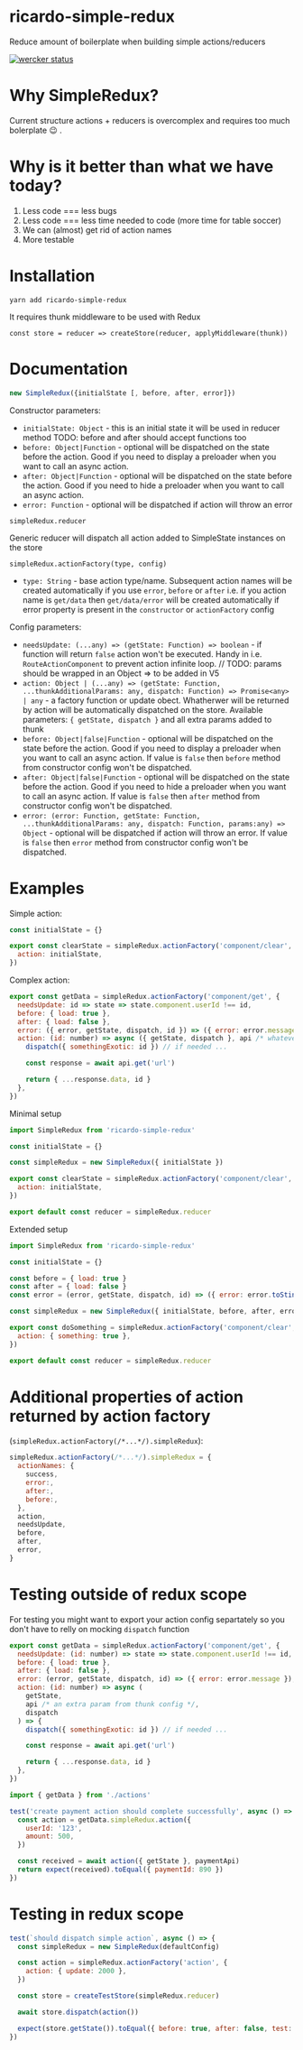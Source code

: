 # ricardo-simple-redux

Reduce amount of boilerplate when building simple actions/reducers

[![wercker status](https://app.wercker.com/status/3e889c000abf9133d8dad2aed855fab3/s/ 'wercker status')](https://app.wercker.com/project/byKey/3e889c000abf9133d8dad2aed855fab3)

# Why SimpleRedux?

Current structure actions + reducers is overcomplex and requires too much bolerplate :wink: .

# Why is it better than what we have today?

1.  Less code === less bugs
2.  Less code === less time needed to code (more time for table soccer)
3.  We can (almost) get rid of action names
4.  More testable

# Installation

`yarn add ricardo-simple-redux`

It requires thunk middleware to be used with Redux

```
const store = reducer => createStore(reducer, applyMiddleware(thunk))
```

# Documentation

```javascript
new SimpleRedux({initialState [, before, after, error]})
```

Constructor parameters:

- `initialState: Object` - this is an initial state it will be used in reducer method
  TODO: before and after should accept functions too
- `before: Object|Function` - optional will be dispatched on the state before the action. Good if you need to display a preloader when you want to call an async action.
- `after: Object|Function` - optional will be dispatched on the state before the action. Good if you need to hide a preloader when you want to call an async action.
- `error: Function` - optional will be dispatched if action will throw an error

```javascirpt
simpleRedux.reducer
```

Generic reducer will dispatch all action added to SimpleState instances on the store

```javascirpt
simpleRedux.actionFactory(type, config)
```

- `type: String` - base action type/name. Subsequent action names will be created automatically if you use `error`, `before` or `after` i.e. if you action name is `get/data` then `get/data/error` will be created automatically if error property is present in the `constructor` or `actionFactory` config

Config parameters:

- `needsUpdate: (...any) => (getState: Function) => boolean` - if function will return `false` action won't be executed. Handy in i.e. `RouteActionComponent` to prevent action infinite loop.
  // TODO: params should be wrapped in an Object => to be added in V5
- `action: Object | (...any) => (getState: Function, ...thunkAdditionalParams: any, dispatch: Function) => Promise<any> | any` - a factory function or update obect. Whatherwer will be returned by action will be automatically dispatched on the store. Available parameters: `{ getState, dispatch }` and all extra params added to thunk
- `before: Object|false|Function` - optional will be dispatched on the state before the action. Good if you need to display a preloader when you want to call an async action. If value is `false` then `before` method from constructor config won't be dispatched.
- `after: Object|false|Function` - optional will be dispatched on the state before the action. Good if you need to hide a preloader when you want to call an async action. If value is `false` then `after` method from constructor config won't be dispatched.
- `error: (error: Function, getState: Function, ...thunkAdditionalParams: any, dispatch: Function, params:any) => Object` - optional will be dispatched if action will throw an error. If value is `false` then `error` method from constructor config won't be dispatched.

# Examples

Simple action:

```javascript
const initialState = {}

export const clearState = simpleRedux.actionFactory('component/clear', {
  action: initialState,
})
```

Complex action:

```javascript
export const getData = simpleRedux.actionFactory('component/get', {
  needsUpdate: id => state => state.component.userId !== id,
  before: { load: true },
  after: { load: false },
  error: ({ error, getState, dispatch, id }) => ({ error: error.message }),
  action: (id: number) => async ({ getState, dispatch }, api /* whatever you add to thunk */) => {
    dispatch({ somethingExotic: id }) // if needed ...

    const response = await api.get('url')

    return { ...response.data, id }
  },
})
```

Minimal setup

```javascript
import SimpleRedux from 'ricardo-simple-redux'

const initialState = {}

const simpleRedux = new SimpleRedux({ initialState })

export const clearState = simpleRedux.actionFactory('component/clear', {
  action: initialState,
})

export default const reducer = simpleRedux.reducer
```

Extended setup

```javascript
import SimpleRedux from 'ricardo-simple-redux'

const initialState = {}

const before = { load: true }
const after = { load: false }
const error = (error, getState, dispatch, id) => ({ error: error.toSting() })

const simpleRedux = new SimpleRedux({ initialState, before, after, error })

export const doSomething = simpleRedux.actionFactory('component/clear', {
  action: { something: true },
})

export default const reducer = simpleRedux.reducer
```

# Additional properties of action returned by action factory

(`simpleRedux.actionFactory(/*...*/).simpleRedux`):

```javascript
simpleRedux.actionFactory(/*...*/).simpleRedux = {
  actionNames: {
    success,
    error:,
    after:,
    before:,
  },
  action,
  needsUpdate,
  before,
  after,
  error,
}
```

# Testing outside of redux scope

For testing you might want to export your action config separtately so you don't have to relly on mocking `dispatch` function

```javascript
export const getData = simpleRedux.actionFactory('component/get', {
  needsUpdate: (id: number) => state => state.component.userId !== id,
  before: { load: true },
  after: { load: false },
  error: (error, getState, dispatch, id) => ({ error: error.message }),
  action: (id: number) => async (
    getState,
    api /* an extra param from thunk config */,
    dispatch
  ) => {
    dispatch({ somethingExotic: id }) // if needed ...

    const response = await api.get('url')

    return { ...response.data, id }
  },
})
```

```javascript
import { getData } from './actions'

test('create payment action should complete successfully', async () => {
  const action = getData.simpleRedux.action({
    userId: '123',
    amount: 500,
  })

  const received = await action({ getState }, paymentApi)
  return expect(received).toEqual({ paymentId: 890 })
})
```

# Testing in redux scope

```javascript
test(`should dispatch simple action`, async () => {
  const simpleRedux = new SimpleRedux(defaultConfig)

  const action = simpleRedux.actionFactory('action', {
    action: { update: 2000 },
  })

  const store = createTestStore(simpleRedux.reducer)

  await store.dispatch(action())

  expect(store.getState()).toEqual({ before: true, after: false, test: true, update: 2000 })
})
```
